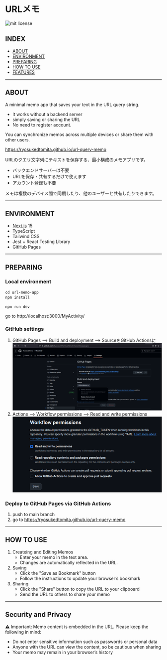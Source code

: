 # URLメモ

![mit license](https://img.shields.io/github/license/RyosukeDTomita/url-query-memo)

## INDEX

- [ABOUT](#about)
- [ENVIRONMENT](#environment)
- [PREPARING](#preparing)
- [HOW TO USE](#how-to-use)
- [FEATURES](#features)

---

## ABOUT

A minimal memo app that saves your text in the URL query string.

- It works without a backend server
- simply saving or sharing the URL
- No need to register account.

You can synchronize memos across multiple devices or share them with other users.

https://ryosukedtomita.github.io/url-query-memo

URLのクエリ文字列にテキストを保存する、最小構成のメモアプリです。

- バックエンドサーバーは不要
- URLを保存・共有するだけで使えます
- アカウント登録も不要

メモは複数のデバイス間で同期したり、他のユーザーと共有したりできます。

---

## ENVIRONMENT

- [Next.js](https://nextjs.org/) 15
- TypeScript
- Tailwind CSS
- Jest + React Testing Library
- GitHub Pages

---

## PREPARING

### Local environment

```shell
cd url-memo-app
npm install
```

```shell
npm run dev
```

go to http://localhost:3000/MyActivity/


### GitHub settings

1. GitHub Pages --> Build and deployment --> SourceをGitHub Actionsに
    ![github-pages](./assets/github-pages.png)
2. Actions --> Workflow permissions --> Read and write permissions
    ![github-actions](./assets/github-actions.png)

### Deploy to GitHub Pages via GitHub Actions

1. push to main branch
2. go to https://ryosukedtomita.github.io/url-query-memo

---

## HOW TO USE

1. Createing and Editing Memos
    - Enter your memo in the text area.
    - Changes are automatically reflected in the URL.
2. Saving
    - Click the "Save as Bookmark" button
    - Follow the instructions to update your browser’s bookmark
3. Sharing
    - Click the "Share" button to copy the URL to your clipboard
    - Send the URL to others to share your memo

---

## Security and Privacy

⚠️ Important: Memo content is embedded in the URL. Please keep the following in mind:
- Do not enter sensitive information such as passwords or personal data
- Anyone with the URL can view the content, so be cautious when sharing
- Your memo may remain in your browser’s history

